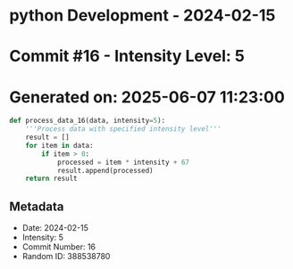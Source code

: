 ﻿# python Development - 2024-02-15
# Commit #16 - Intensity Level: 5
# Generated on: 2025-06-07 11:23:00
```python
def process_data_16(data, intensity=5):
    '''Process data with specified intensity level'''
    result = []
    for item in data:
        if item > 0:
            processed = item * intensity + 67
            result.append(processed)
    return result
```
## Metadata
- Date: 2024-02-15
- Intensity: 5
- Commit Number: 16
- Random ID: 388538780
